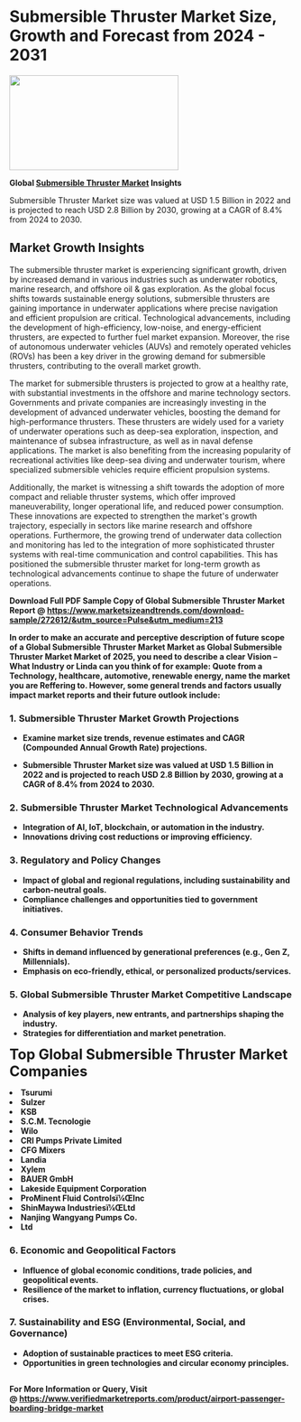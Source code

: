<H1>Submersible Thruster Market Size, Growth and Forecast from 2024 - 2031</H1><img class="aligncenter size-medium wp-image-584254" src="https://thirdeyenews.in/wp-content/uploads/2024/09/Global-Market-Research-300x168.jpeg" alt="" width="300" height="168" /><p><strong>Global&nbsp;<a href="https://www.marketsizeandtrends.com/download-sample/272612/&amp;utm_source=Pulse&amp;utm_medium=213">Submersible Thruster Market</a> Insights</strong></p><p>Submersible Thruster Market size was valued at USD 1.5 Billion in 2022 and is projected to reach USD 2.8 Billion by 2030, growing at a CAGR of 8.4% from 2024 to 2030.</p><p><h2>Market Growth Insights</h2> <p>The submersible thruster market is experiencing significant growth, driven by increased demand in various industries such as underwater robotics, marine research, and offshore oil & gas exploration. As the global focus shifts towards sustainable energy solutions, submersible thrusters are gaining importance in underwater applications where precise navigation and efficient propulsion are critical. Technological advancements, including the development of high-efficiency, low-noise, and energy-efficient thrusters, are expected to further fuel market expansion. Moreover, the rise of autonomous underwater vehicles (AUVs) and remotely operated vehicles (ROVs) has been a key driver in the growing demand for submersible thrusters, contributing to the overall market growth.</p> <p><strong></strong></p> <p>The market for submersible thrusters is projected to grow at a healthy rate, with substantial investments in the offshore and marine technology sectors. Governments and private companies are increasingly investing in the development of advanced underwater vehicles, boosting the demand for high-performance thrusters. These thrusters are widely used for a variety of underwater operations such as deep-sea exploration, inspection, and maintenance of subsea infrastructure, as well as in naval defense applications. The market is also benefiting from the increasing popularity of recreational activities like deep-sea diving and underwater tourism, where specialized submersible vehicles require efficient propulsion systems.</p> <p>Additionally, the market is witnessing a shift towards the adoption of more compact and reliable thruster systems, which offer improved maneuverability, longer operational life, and reduced power consumption. These innovations are expected to strengthen the market's growth trajectory, especially in sectors like marine research and offshore operations. Furthermore, the growing trend of underwater data collection and monitoring has led to the integration of more sophisticated thruster systems with real-time communication and control capabilities. This has positioned the submersible thruster market for long-term growth as technological advancements continue to shape the future of underwater operations.</p> <p><strong></p><p><span class=""><strong>Download Full PDF Sample Copy of Global Submersible Thruster Market Report</strong> @ <a href="https://www.marketsizeandtrends.com/download-sample/272612/&amp;utm_source=Pulse&amp;utm_medium=213" target="_blank">https://www.marketsizeandtrends.com/download-sample/272612/&amp;utm_source=Pulse&amp;utm_medium=213</a></span></p><p>In order to make an accurate and perceptive description of future scope of a Global&nbsp;Submersible Thruster Market Market as Global&nbsp;Submersible Thruster Market Market of 2025, you need to describe a clear Vision &ndash; What Industry or Linda can you think of for example: Quote from a Technology, healthcare, automotive, renewable energy, name the market you are Reffering to. However, some general trends and factors usually impact market reports and their future outlook include:</p><h3>1.&nbsp;<strong>Submersible Thruster Market Growth Projections</strong></h3><ul><li>Examine market size trends, revenue estimates and CAGR (Compounded Annual Growth Rate) projections.</li><li><p>Submersible Thruster Market size was valued at USD 1.5 Billion in 2022 and is projected to reach USD 2.8 Billion by 2030, growing at a CAGR of 8.4% from 2024 to 2030.</p></li></ul><h3>2.&nbsp;<strong>Submersible Thruster Market Technological Advancements</strong></h3><ul><li>Integration of AI, IoT, blockchain, or automation in the industry.</li><li>Innovations driving cost reductions or improving efficiency.</li></ul><h3>3.&nbsp;<strong>Regulatory and Policy Changes</strong></h3><ul><li>Impact of global and regional regulations, including sustainability and carbon-neutral goals.</li><li>Compliance challenges and opportunities tied to government initiatives.</li></ul><h3>4.&nbsp;<strong>Consumer Behavior Trends</strong></h3><ul><li>Shifts in demand influenced by generational preferences (e.g., Gen Z, Millennials).</li><li>Emphasis on eco-friendly, ethical, or personalized products/services.</li></ul><h3>5.&nbsp;<strong>Global Submersible Thruster Market Competitive Landscape</strong></h3><ul><li>Analysis of key players, new entrants, and partnerships shaping the industry.</li><li>Strategies for differentiation and market penetration.</li></ul><p data-pm-slice="1 1 []"><span style="color: inherit; font-family: inherit; font-size: 25px;">Top Global Submersible Thruster Market Companies</span></p><div class="" data-test-id=""><p><li>Tsurumi</li><li> Sulzer</li><li> KSB</li><li> S.C.M. Tecnologie</li><li> Wilo</li><li> CRI Pumps Private Limited</li><li> CFG Mixers</li><li> Landia</li><li> Xylem</li><li> BAUER GmbH</li><li> Lakeside Equipment Corporation</li><li> ProMinent Fluid Controlsï¼ŒInc</li><li> ShinMaywa Industriesï¼ŒLtd</li><li> Nanjing Wangyang Pumps Co.</li><li> Ltd</li></p></div><h3>6.&nbsp;<strong>Economic and Geopolitical Factors</strong></h3><ul><li>Influence of global economic conditions, trade policies, and geopolitical events.</li><li>Resilience of the market to inflation, currency fluctuations, or global crises.</li></ul><h3>7.&nbsp;<strong>Sustainability and ESG (Environmental, Social, and Governance)</strong></h3><ul><li>Adoption of sustainable practices to meet ESG criteria.</li><li>Opportunities in green technologies and circular economy principles.</li></ul><h2><strong style="font-size: 14px;">For More Information or Query, Visit @&nbsp;</strong><a style="background-color: #ffffff; font-size: 14px;" href="https://www.marketsizeandtrends.com/report/submersible-thruster-market/" target="_blank">https://www.verifiedmarketreports.com/product/airport-passenger-boarding-bridge-market</a></h2>
